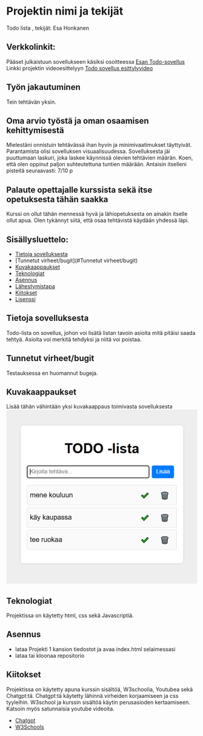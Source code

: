 # Projektin nimi ja tekijät
Todo lista , tekijät: Esa Honkanen

## Verkkolinkit:
Pääset julkaistuun sovellukseen käsiksi osoitteessa [Esan Todo-sovellus](https://esantodosovellus.netlify.app/)
Linkki projektin videoesittelyyn [Todo sovellus esittylyvideo](https://video.laurea.fi/media/Todo+sovellus+esittely/0_wbxskrpn)

## Työn jakautuminen 
Tein tehtävän yksin.

## Oma arvio työstä ja oman osaamisen kehittymisestä
Mielestäni onnistuin tehtävässä ihan hyvin ja minimivaatimukset täyttyivät.
Parantamista olisi sovelluksen visuaalisuudessa.
Sovelluksesta jäi puuttumaan laskuri, joka laskee käynnissä olevien tehtävien määrän.
Koen, että olen oppinut paljon suhteutettuna tuntien määrään.
Antaisin itselleni pisteitä seuraavasti: 7/10 p

## Palaute opettajalle kurssista sekä itse opetuksesta tähän saakka
Kurssi on ollut tähän mennessä hyvä ja lähiopetuksesta on ainakin itselle ollut apua. Olen tykännyt siitä, että osaa tehtävistä käydään yhdessä läpi.


## Sisällysluettelo:

- [Tietoja sovelluksesta](#tietoja-sovelluksesta)
- [Tunnetut virheet/bugit](#Tunnetut virheet/bugit)
- [Kuvakaappaukset](#kuvakaappaukset)
- [Teknologiat](#teknologiat)
- [Asennus](#asennus)
- [Lähestymistapa](#lähestymistapa)
- [Kiitokset](#kiitokset)
- [Lisenssi](#lisenssi)

## Tietoja sovelluksesta
Todo-lista on sovellus, johon voi lisätä listan tavoin asioita mitä pitäisi saada tehtyä. Asioita voi merkitä tehdyksi ja niitä voi poistaa.

## Tunnetut virheet/bugit
Testauksessa en huomannut bugeja.

## Kuvakaappaukset
Lisää tähän vähintään yksi kuvakaappaus toimivasta sovelluksesta  
![Todo-sovellus](images/Todo-sovellus.png)

## Teknologiat
Projektissa on käytetty html, css sekä Javascriptiä.

## Asennus 
- lataa Projekti 1 kansion tiedostot ja avaa index.html selaimessasi  
- lataa tai kloonaa repositorio  


## Kiitokset
Projektissa on käytetty apuna kurssin sisältöä, W3schoolia, Youtubea sekä Chatgpt:tä. Chatgpt:tä käytetty lähinnä virheiden korjaamiseen ja css tyyleihin. W3school ja kurssin sisältöä käytin perusasioden kertaamiseen. Katsoin myös satunnaisia youtube videoita.  
- [Chatgpt](https://chatgpt.com)  
- [W3Schools](https://W3schools.com)